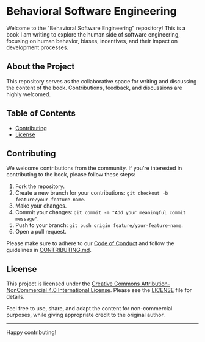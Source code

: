 # Behavioral Software Engineering

Welcome to the "Behavioral Software Engineering" repository! This is a book I am writing to explore the human side of software engineering, focusing on human behavior, biases, incentives, and their impact on development processes.

## About the Project

This repository serves as the collaborative space for writing and discussing the content of the book. Contributions, feedback, and discussions are highly welcomed.

## Table of Contents

- [Contributing](#contributing)
- [License](#license)

## Contributing

We welcome contributions from the community. If you're interested in contributing to the book, please follow these steps:

1. Fork the repository.
2. Create a new branch for your contributions: `git checkout -b feature/your-feature-name`.
3. Make your changes.
4. Commit your changes: `git commit -m "Add your meaningful commit message"`.
5. Push to your branch: `git push origin feature/your-feature-name`.
6. Open a pull request.

Please make sure to adhere to our [Code of Conduct](CODE_OF_CONDUCT.md) and follow the guidelines in [CONTRIBUTING.md](CONTRIBUTING.md).

## License

This project is licensed under the [Creative Commons Attribution-NonCommercial 4.0 International License](LICENSE). Please see the [LICENSE](LICENSE) file for details.

Feel free to use, share, and adapt the content for non-commercial purposes, while giving appropriate credit to the original author.

---

Happy contributing!
